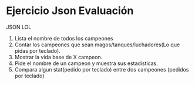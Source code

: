 # Ejercicio Json Evaluación

JSON LOL

   1. Lista el nombre de todos los campeones
   2. Contar los campeones que sean magos/tanques/luchadores(Lo que pidas por teclado).
   3. Mostrar la vida base de X campeon.
   4. Pide el nombre de un campeon y muestra sus estadisticas.
   5. Compara algun stat(pedido por teclado) entre dos campeones (pedidos por teclado)
